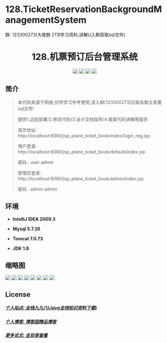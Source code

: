 # 128.TicketReservationBackgroundManagementSystem

<p>群: 123300273(大佬群 2TB学习资料,讲解)(入群获取sql文件)</p>

<p><h1 align="center">128.机票预订后台管理系统</h1></p>


<p align="center">
	<img src="https://img.shields.io/badge/jdk-1.8-orange.svg"/>
    <img src="https://img.shields.io/badge/spring-5.x-lightgrey.svg"/>
    <img src="https://img.shields.io/badge/springmvc-5.x-yellow.svg"/>
    <img src="https://img.shields.io/badge/mybatis-5.x-blue.svg"/>
</p>

## 简介


> 本代码来源于网络,仅供学习参考使用,请入群(123300273)后联系群主索要sql文件!
>
> 提供1.远程部署/2.修改代码/3.设计文档指导/4.框架代码讲解等服务
>
> 首页地址: http://localhost:8080/jsp_plane_ticket_book/index/login_reg.jsp
> 
> 用户登录: http://localhost:8080/jsp_plane_ticket_book/default/index.jsp
> 
> 密码 : user    admin
>
> 管理员登录: http://localhost:8080/jsp_plane_ticket_book/admin/index.jsp
>
> 密码 : admin    admin


## 环境

- <b>IntelliJ IDEA 2009.3</b>

- <b>Mysql 5.7.26</b>

- <b>Tomcat 7.0.73</b>

- <b>JDK 1.8</b>



## 缩略图

![](https://img2022.cnblogs.com/blog/588112/202206/588112-20220622111843867-1103567007.png)
![](https://img2022.cnblogs.com/blog/588112/202206/588112-20220622111854332-17440661.png)
![](https://img2022.cnblogs.com/blog/588112/202206/588112-20220622111903651-106298785.png)
![](https://img2022.cnblogs.com/blog/588112/202206/588112-20220622111909723-1821244419.png)
![](https://img2022.cnblogs.com/blog/588112/202206/588112-20220622111913893-703032958.png)
![](https://img2022.cnblogs.com/blog/588112/202206/588112-20220622111917748-1624857426.png)
![](https://img2022.cnblogs.com/blog/588112/202206/588112-20220622111921327-1688954814.png)
![](https://img2022.cnblogs.com/blog/588112/202206/588112-20220622111925171-1792534422.png)


## License

##### [个人站点: 全栈九九六(Java全栈知识资料下载)](https://www.blog996.com/)
##### [个人博客: 博客园精品博客](https://www.cnblogs.com/yysbolg/)
##### [更多论文: 全目录查看](https://www.blog996.com/md/2021-09-22-1632317852192.html)



